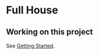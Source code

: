 Full House
=========

## Working on this project

See [Getting Started](https://github.com/Full-House-UW/fullhouse/wiki/Getting-Started).
